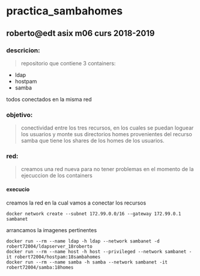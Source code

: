 # practica_sambahomes
## roberto@edt asix m06 curs 2018-2019

### descricion:

> repositorio que contiene 3 containers:
* ldap
* hostpam
* samba

todos conectados en la misma red

### objetivo:
> conectividad entre los tres recursos, en los cuales se puedan loguear los usuarios y monte sus
directorios homes provenientes del recurso samba que tiene los shares de los homes de los usuarios.

### red:
> creamos una red nueva para no tener problemas en el momento de la ejecuccion de los containers

#### execucio

creamos la red en la cual vamos a conectar los recursos
``` 
docker network create --subnet 172.99.0.0/16 --gateway 172.99.0.1 sambanet
```

arrancamos la imagenes pertinentes 

```
docker run --rm --name ldap -h ldap --network sambanet -d robert72004/ldapserver_18roberto
docker run --rm --name host -h host --privileged --network sambanet -it robert72004/hostpam:18sambahomes
docker run --rm --name samba -h samba --network sambanet -it robert72004/samba:18homes
```




